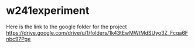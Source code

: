 # w241experiment

Here is the link to the google folder for the project https://drive.google.com/drive/u/1/folders/1k43tEwMWtMdSUyo3Z_Fcqa6Fnbc97Pge
